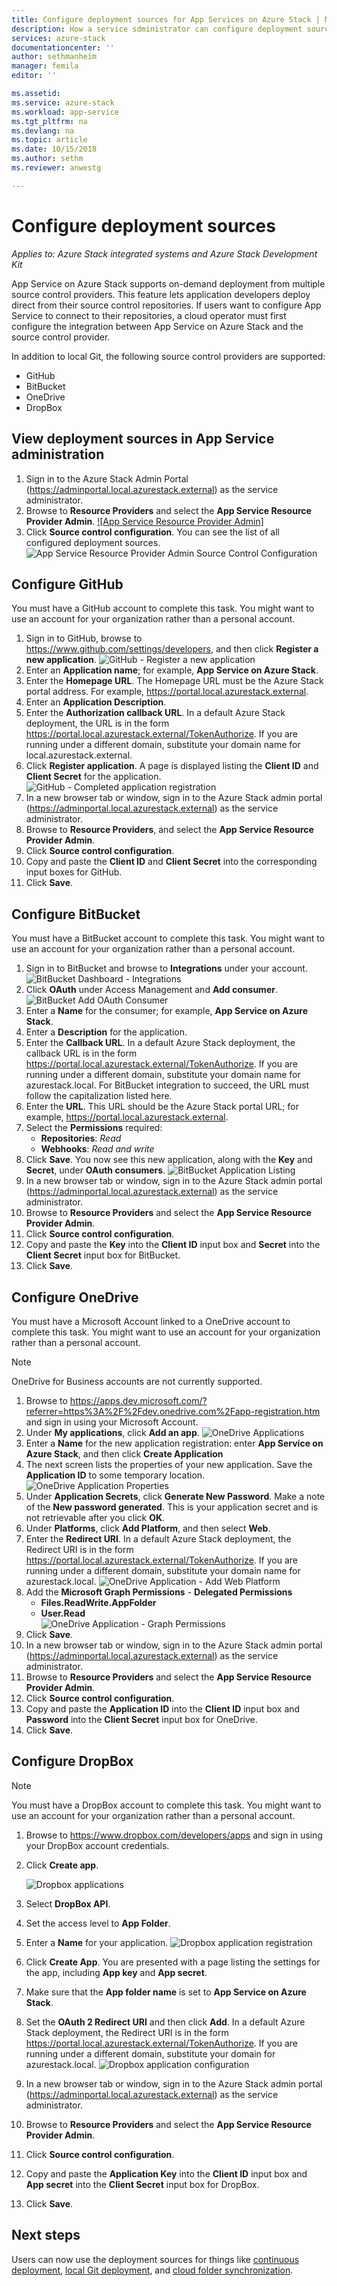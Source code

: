 ```yaml
---
title: Configure deployment sources for App Services on Azure Stack | Microsoft Docs
description: How a service sdministrator can configure deployment sources (Git, GitHub, BitBucket, DropBox and OneDrive) for App Services on Azure Stack
services: azure-stack
documentationcenter: ''
author: sethmanheim
manager: femila
editor: ''

ms.assetid:
ms.service: azure-stack
ms.workload: app-service
ms.tgt_pltfrm: na
ms.devlang: na
ms.topic: article
ms.date: 10/15/2018
ms.author: sethm
ms.reviewer: anwestg

---
```


# Configure deployment sources

*Applies to: Azure Stack integrated systems and Azure Stack Development Kit*

App Service on Azure Stack supports on-demand deployment from multiple source control providers. This feature lets application developers deploy direct from their source control repositories. If users want to configure App Service to connect to their repositories, a cloud operator must first configure the integration between App Service on Azure Stack and the source control provider.  

In addition to local Git, the following source control providers are supported:

* GitHub
* BitBucket
* OneDrive
* DropBox

## View deployment sources in App Service administration

1. Sign in to the Azure Stack Admin Portal (https://adminportal.local.azurestack.external) as the service administrator.
2. Browse to **Resource Providers** and select the **App Service Resource Provider Admin**.
    [ ![App Service Resource Provider Admin] ][1]
3. Click **Source control configuration**. You can see the list of all configured deployment sources.
    ![App Service Resource Provider Admin Source Control Configuration][2]

## Configure GitHub

You must have a GitHub account to complete this task. You might want to use an account for your organization rather than a personal account.

1. Sign in to GitHub, browse to https://www.github.com/settings/developers, and then click **Register a new application**.
    ![GitHub - Register a new application][3]
2. Enter an **Application name**; for example, **App Service on Azure Stack**.
3. Enter the **Homepage URL**. The Homepage URL must be the Azure Stack portal address. For example, https://portal.local.azurestack.external.
4. Enter an **Application Description**.
5. Enter the **Authorization callback URL**. In a default Azure Stack deployment, the URL is in the form https://portal.local.azurestack.external/TokenAuthorize. If you are running under a different domain, substitute your domain name for local.azurestack.external.
6. Click **Register application**. A page is displayed listing the **Client ID** and **Client Secret** for the application.
    ![GitHub - Completed application registration][5]
7.  In a new browser tab or window, sign in to the Azure Stack admin portal (https://adminportal.local.azurestack.external) as the service administrator.
8.  Browse to **Resource Providers**, and select the **App Service Resource Provider Admin**.
9. Click **Source control configuration**.
10. Copy and paste the **Client ID** and **Client Secret** into the corresponding input boxes for GitHub.
11. Click **Save**.

## Configure BitBucket

You must have a BitBucket account to complete this task. You might want to use an account for your organization rather than a personal account.

1. Sign in to BitBucket and browse to **Integrations** under your account.
    ![BitBucket Dashboard - Integrations][7]
2. Click **OAuth** under Access Management and **Add consumer**.
    ![BitBucket Add OAuth Consumer][8]
3. Enter a **Name** for the consumer; for example, **App Service on Azure Stack**.
4. Enter a **Description** for the application.
5. Enter the **Callback URL**. In a default Azure Stack deployment, the callback URL is in the form https://portal.local.azurestack.external/TokenAuthorize. If you are running under a different domain, substitute your domain name for azurestack.local. For BitBucket integration to succeed, the URL must follow the capitalization listed here.
6. Enter the **URL**. This URL should be the Azure Stack portal URL; for example, https://portal.local.azurestack.external.
7. Select the **Permissions** required:
    - **Repositories**: *Read*
    - **Webhooks**: *Read and write*
8. Click **Save**. You now see this new application, along with the **Key** and **Secret**, under **OAuth consumers**.
    ![BitBucket Application Listing][9]
9.  In a new browser tab or window, sign in to the Azure Stack admin portal (https://adminportal.local.azurestack.external) as the service administrator.
10.  Browse to **Resource Providers** and select the **App Service Resource Provider Admin**.
11. Click **Source control configuration**.
12. Copy and paste the **Key** into the **Client ID** input box and **Secret** into the **Client Secret** input box for BitBucket.
13. Click **Save**.

## Configure OneDrive

You must have a Microsoft Account linked to a OneDrive account to complete this task.  You might want to use an account for your organization rather than a personal account.

> [!NOTE]
> OneDrive for Business accounts are not currently supported.

1. Browse to https://apps.dev.microsoft.com/?referrer=https%3A%2F%2Fdev.onedrive.com%2Fapp-registration.htm and sign in using your Microsoft Account.
2. Under **My applications**, click **Add an app**.
![OneDrive Applications][10]
3. Enter a **Name** for the new application registration: enter **App Service on Azure Stack**, and then click **Create Application**
4. The next screen lists the properties of your new application. Save the **Application ID** to some temporary location.
![OneDrive Application Properties][11]
5. Under **Application Secrets**, click **Generate New Password**. Make a note of the **New password generated**. This is your application secret and is not retrievable after you click **OK**.
6. Under **Platforms**, click **Add Platform**, and then select **Web**.
7. Enter the **Redirect URI**. In a default Azure Stack deployment, the Redirect URI is in the form https://portal.local.azurestack.external/TokenAuthorize. If you are running under a different domain, substitute your domain name for azurestack.local.
![OneDrive Application - Add Web Platform][12]
8. Add the **Microsoft Graph Permissions** - **Delegated Permissions**
    - **Files.ReadWrite.AppFolder**
    - **User.Read**  
      ![OneDrive Application - Graph Permissions][13]
9. Click **Save**.
10.  In a new browser tab or window, sign in to the Azure Stack admin portal (https://adminportal.local.azurestack.external) as the service administrator.
11.  Browse to **Resource Providers** and select the **App Service Resource Provider Admin**.
12. Click **Source control configuration**.
13. Copy and paste the **Application ID** into the **Client ID** input box and **Password** into the **Client Secret** input box for OneDrive.
14. Click **Save**.

## Configure DropBox

> [!NOTE]
> You must have a DropBox account to complete this task. You might want to use an account for your organization rather than a personal account.

1. Browse to https://www.dropbox.com/developers/apps and sign in using your DropBox account credentials.
2. Click **Create app**.

    ![Dropbox applications][14]

3. Select **DropBox API**.
4. Set the access level to **App Folder**.
5. Enter a **Name** for your application.
![Dropbox application registration][15]
6. Click **Create App**. You are presented with a page listing the settings for the app, including **App key** and **App secret**.
7. Make sure that the **App folder name** is set to **App Service on Azure Stack**.
8. Set the **OAuth 2 Redirect URI** and then click **Add**. In a default Azure Stack deployment, the Redirect URI is in the form https://portal.local.azurestack.external/TokenAuthorize. If you are running under a different domain, substitute your domain for azurestack.local.
![Dropbox application configuration][16]
9.  In a new browser tab or window, sign in to the Azure Stack admin portal (https://adminportal.local.azurestack.external) as the service administrator.
10.  Browse to **Resource Providers** and select the **App Service Resource Provider Admin**.
11. Click **Source control configuration**.
12. Copy and paste the **Application Key** into the **Client ID** input box and **App secret** into the **Client Secret** input box for DropBox.
13. Click **Save**.

## Next steps

Users can now use the deployment sources for things like [continuous deployment](https://docs.microsoft.com/azure/app-service-web/app-service-continuous-deployment), [local Git deployment](https://docs.microsoft.com/azure/app-service-web/app-service-deploy-local-git), and [cloud folder synchronization](https://docs.microsoft.com/azure/app-service-web/app-service-deploy-content-sync).

<!--Image references-->
[1]: (./media/azure-stack-app-service-configure-deployment-sources/App-service-provider-admin.png#lightbox)
[2]: ./media/azure-stack-app-service-configure-deployment-sources/App-service-provider-admin-source-control-configuration.png
[3]: ./media/azure-stack-app-service-configure-deployment-sources/App-service-provider-admin-github-developer-applications.png
[4]: ./media/azure-stack-app-service-configure-deployment-sources/App-service-provider-admin-github-register-a-new-oauth-application-populated.png
[5]: ./media/azure-stack-app-service-configure-deployment-sources/App-service-provider-admin-github-register-a-new-oauth-application-complete.png
[6]: ./media/azure-stack-app-service-configure-deployment-sources/App-service-provider-admin-roles-management-server-repair-all.png
[7]: ./media/azure-stack-app-service-configure-deployment-sources/App-service-provider-admin-bitbucket-dashboard.png
[8]: ./media/azure-stack-app-service-configure-deployment-sources/App-service-provider-admin-bitbucket-access-management-add-oauth-consumer.png
[9]: ./media/azure-stack-app-service-configure-deployment-sources/App-service-provider-admin-bitbucket-access-management-add-oauth-consumer-complete.png
[10]: ./media/azure-stack-app-service-configure-deployment-sources/App-service-provider-admin-Onedrive-applications.png
[11]: ./media/azure-stack-app-service-configure-deployment-sources/App-service-provider-admin-Onedrive-application-registration.png
[12]: ./media/azure-stack-app-service-configure-deployment-sources/App-service-provider-admin-Onedrive-application-platform.png
[13]: ./media/azure-stack-app-service-configure-deployment-sources/App-service-provider-admin-Onedrive-application-graph-permissions.png
[14]: ./media/azure-stack-app-service-configure-deployment-sources/App-service-provider-admin-Dropbox-applications.png
[15]: ./media/azure-stack-app-service-configure-deployment-sources/App-service-provider-admin-Dropbox-application-registration.png
[16]: ./media/azure-stack-app-service-configure-deployment-sources/App-service-provider-admin-Dropbox-application-configuration.png
